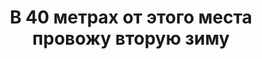 ---
title: 'В 40 метрах от этого места провожу вторую зиму'
location: 'Река Томь. Село Балыкса, Аскизский район, Республика Хакасия, Россия'

tags: [all, 2015]
category: as-the-first-settlers
---